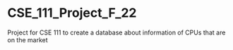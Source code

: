 # CSE_111_Project_F_22
Project for CSE 111 to create a database about information of CPUs that are on the market
